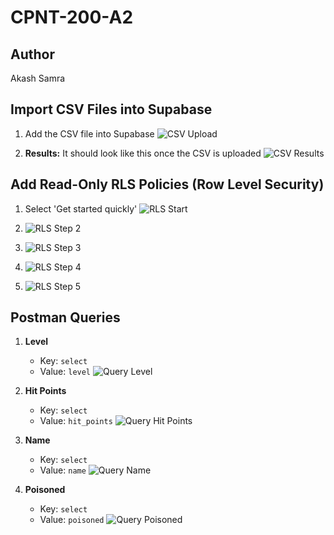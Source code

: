 # CPNT-200-A2

## Author
Akash Samra

## Import CSV Files into Supabase

1. Add the CSV file into Supabase
   ![CSV Upload](https://github.com/fbgAK/cpnt-200-a2/assets/147472633/a0d04448-c500-4ff7-8ad9-d465a1a39e1b)

2. **Results:** It should look like this once the CSV is uploaded
   ![CSV Results](https://github.com/fbgAK/cpnt-200-a2/assets/147472633/734c4d92-affd-48a3-875b-f2b2d4c1b67d)

## Add Read-Only RLS Policies (Row Level Security)

1. Select 'Get started quickly'
   ![RLS Start](https://github.com/fbgAK/cpnt-200-a2/assets/147472633/17f97bf4-d3a6-4b31-9dac-33e8c840cb41)

2.
   ![RLS Step 2](https://github.com/fbgAK/cpnt-200-a2/assets/147472633/70b9ab06-eed5-4bfc-a72b-8571f6517339)

3.
   ![RLS Step 3](https://github.com/fbgAK/cpnt-200-a2/assets/147472633/4c472749-7b73-488a-a685-5b91d3c1f77c)

4.
    ![RLS Step 4](https://github.com/fbgAK/cpnt-200-a2/assets/147472633/e0d9b524-a530-4991-b060-e77a7771abe7)

5.
   ![RLS Step 5](https://github.com/fbgAK/cpnt-200-a2/assets/147472633/ace13c3c-8470-4ffd-b824-c1b4a19d72c4)

## Postman Queries

1. **Level**
   - Key: `select`
   - Value: `level`
   ![Query Level](https://github.com/fbgAK/cpnt-200-a2/assets/147472633/5fa0cef4-1c7e-4a68-82d2-5615a12e49ea)

2. **Hit Points**
   - Key: `select`
   - Value: `hit_points`
   ![Query Hit Points](https://github.com/fbgAK/cpnt-200-a2/assets/147472633/d94d1c16-8294-4342-82dd-60b200d12a6b)

3. **Name**
   - Key: `select`
   - Value: `name`
   ![Query Name](https://github.com/fbgAK/cpnt-200-a2/assets/147472633/29faed61-26c3-4358-81fe-c00914e01d5f)

4. **Poisoned**
   - Key: `select`
   - Value: `poisoned`
   ![Query Poisoned](https://github.com/fbgAK/cpnt-200-a2/assets/147472633/b155003f-903c-4641-9052-0cd6e51430d5)


